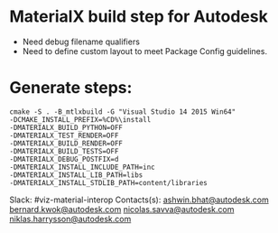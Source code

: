 # MaterialX build step for Autodesk

- Need debug filename qualifiers
- Need to define custom layout to meet Package Config guidelines.

# Generate steps:
```
cmake -S . -B_mtlxbuild -G "Visual Studio 14 2015 Win64" 
-DCMAKE_INSTALL_PREFIX=%CD%\install 
-DMATERIALX_BUILD_PYTHON=OFF 
-DMATERIALX_TEST_RENDER=OFF 
-DMATERIALX_BUILD_RENDER=OFF
-DMATERIALX_BUILD_TESTS=OFF 
-DMATERIALX_DEBUG_POSTFIX=d 
-DMATERIALX_INSTALL_INCLUDE_PATH=inc 
-DMATERIALX_INSTALL_LIB_PATH=libs 
-DMATERIALX_INSTALL_STDLIB_PATH=content/libraries
```

Slack: #viz-material-interop
Contacts(s): 
ashwin.bhat@autodesk.com
bernard.kwok@autodesk.com 
nicolas.savva@autodesk.com
niklas.harrysson@autodesk.com
